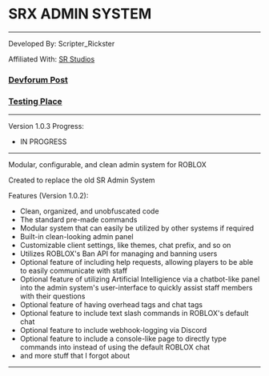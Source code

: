 # SRX ADMIN SYSTEM

--------------------------------------------------------

Developed By: Scripter_Rickster

Affiliated With: [SR Studios](https://discord.gg/neTcS23xh7)

### [Devforum Post](https://devforum.roblox.com/t/srx-admin-system-a-modular-unobfuscated-simple-admin-system/3912026)

### [Testing Place](https://www.roblox.com/games/92025455885161/SRX-Admin-System)
--------------------------------------------------------
Version 1.0.3 Progress:
- IN PROGRESS
--------------------------------------------------------

Modular, configurable, and clean admin system for ROBLOX

Created to replace the old SR Admin System

Features (Version 1.0.2):
- Clean, organized, and unobfuscated code
- The standard pre-made commands
- Modular system that can easily be utilized by other systems if required
- Built-in clean-looking admin panel
- Customizable client settings, like themes, chat prefix, and so on
- Utilizes ROBLOX's Ban API for managing and banning users
- Optional feature of including help requests, allowing players to be able to easily communicate with staff
- Optional feature of utilizing Artificial Intelligience via a chatbot-like panel into the admin system's user-interface to quickly assist staff members with their questions
- Optional feature of having overhead tags and chat tags
- Optional feature to include text slash commands in ROBLOX's default chat
- Optional feature to include webhook-logging via Discord
- Optional feature to include a console-like page to directly type commands into instead of using the default ROBLOX chat
- and more stuff that I forgot about
--------------------------------------------------------




